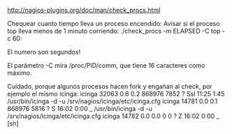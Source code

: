 http://nagios-plugins.org/doc/man/check_procs.html

Chequear cuanto tiempo lleva un proceso encendido:
Avisar si el proceso top lleva menos de 1 minuto corriendo:
./check_procs -m ELAPSED -C top -c 60:

El numero son segundos!



El parámetro -C mira /proc/PID/comm, que tiene 16 caracteres como máximo.


Cuidado, porque algunos procesos hacen fork y engañan al check, por ejemplo el mismo icinga:
icinga   32063  0.6  0.2 868976  7852 ?        Ssl  11:25   1:45 /usr/bin/icinga -d -u /srv/nagios/icinga/etc/icinga.cfg
icinga   14781  0.0  0.1 868976  5816 ?        S    16:02   0:00  \_ /usr/bin/icinga -d -u /srv/nagios/icinga/etc/icinga.cfg
icinga   14782  0.0  0.0      0     0 ?        Z    16:02   0:00      \_ [sh] <defunct>
